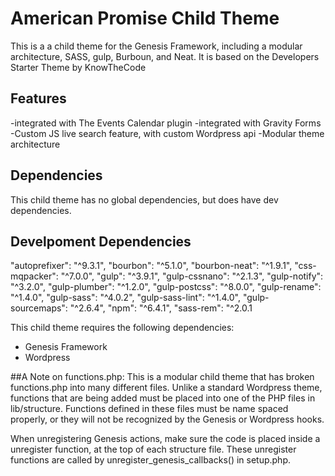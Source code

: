 # American Promise Child Theme

This is a a child theme for the Genesis Framework, including a modular architecture, SASS, gulp, Burboun, and Neat.
It is based on the Developers Starter Theme by KnowTheCode

## Features
-integrated with The Events Calendar plugin
-integrated with Gravity Forms
-Custom JS live search feature, with custom Wordpress api
-Modular theme architecture
## Dependencies
This child theme has no global dependencies, but does have dev dependencies.

## Develpoment Dependencies
"autoprefixer": "^9.3.1",
"bourbon": "^5.1.0",
"bourbon-neat": "^1.9.1",
"css-mqpacker": "^7.0.0",
"gulp": "^3.9.1",
"gulp-cssnano": "^2.1.3",
"gulp-notify": "^3.2.0",
"gulp-plumber": "^1.2.0",
"gulp-postcss": "^8.0.0",
"gulp-rename": "^1.4.0",
"gulp-sass": "^4.0.2",
"gulp-sass-lint": "^1.4.0",
"gulp-sourcemaps": "^2.6.4",
"npm": "^6.4.1",
"sass-rem": "^2.0.1

This child theme requires the following dependencies:
- Genesis Framework
- Wordpress

##A Note on functions.php:
This is a modular child theme that has broken functions.php into many different files.
Unlike a standard Wordpress theme, functions that are being added must be placed into one of the PHP files in lib/structure. Functions defined in these files must be name spaced properly, or they will not be recognized by the Genesis or Wordpress hooks.

When unregistering Genesis actions, make sure the code is placed inside a unregister function, at the top of each structure file. These unregister functions are called by unregister_genesis_callbacks() in setup.php.
